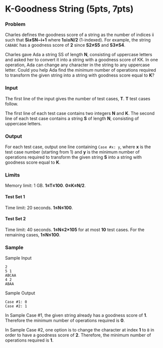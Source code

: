 # K-Goodness String (5pts, 7pts)

### Problem

Charles defines the goodness score of a string as the number of indices ii such that **Si≠SN−i+1** where **1≤i≤N/2** (1-indexed). For example, the string `CABABC` has a goodness score of **2** since **S2≠S5** and **S3≠S4**.

Charles gave Ada a string SS of length **N**, consisting of uppercase letters and asked her to convert it into a string with a goodness score of KK. In one operation, Ada can change any character in the string to any uppercase letter. Could you help Ada find the *minimum* number of operations required to transform the given string into a string with goodness score equal to **K**?

### Input

The first line of the input gives the number of test cases, **T**. **T** test cases follow.

The first line of each test case contains two integers **N** and **K**. The second line of each test case contains a string **S** of length **N**, consisting of uppercase letters.

### Output

For each test case, output one line containing `Case #x: y`, where **x** is the test case number (starting from 1) and **y** is the minimum number of operations required to transform the given string **S** into a string with goodness score equal to **K**.

### Limits

Memory limit: 1 GB.
**1≤T≤100**.
**0≤K≤N/2**.

#### Test Set 1

Time limit: 20 seconds.
**1≤N≤100**.

#### Test Set 2

Time limit: 40 seconds.
**1≤N≤2×105** for at most **10** test cases.
For the remaining cases, **1≤N≤100**.



### Sample

Sample Input

```
2
5 1
ABCAA
4 2
ABAA
```

Sample Output

```
Case #1: 0
Case #2: 1
```

In Sample Case #1, the given string already has a goodness score of **1**. Therefore the minimum number of operations required is **0**.

In Sample Case #2, one option is to change the character at index **1** to `B` in order to have a goodness score of **2**. Therefore, the minimum number of operations required is **1**.
